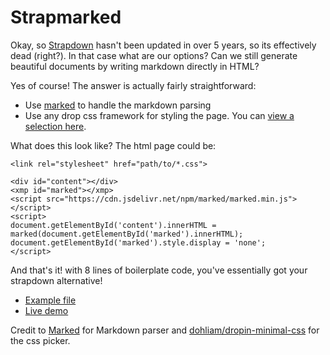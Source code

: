# Strapmarked

Okay, so [Strapdown](https://github.com/arturadib/strapdown) hasn't been updated in over 5 years, so its effectively dead (right?). In that case what are our options? Can we still generate beautiful documents by writing markdown directly in HTML?

Yes of course! The answer is actually fairly straightforward:

*  Use [marked](https://github.com/markedjs/marked) to handle the markdown parsing
*  Use any drop css framework for styling the page. You can [view a selection here](https://github.com/markedjs/marked). 

What does this look like? The html page could be:

```
<link rel="stylesheet" href="path/to/*.css">

<div id="content"></div>
<xmp id="marked"></xmp>
<script src="https://cdn.jsdelivr.net/npm/marked/marked.min.js"></script>
<script>
document.getElementById('content').innerHTML = marked(document.getElementById('marked').innerHTML);
document.getElementById('marked').style.display = 'none';
</script>
```

And that's it! with 8 lines of boilerplate code, you've essentially got your strapdown alternative!

*  [Example file](https://github.com/chappers/strapmarked/blob/master/index.html)
*  [Live demo](https://chappers.github.io/strapmarked/)

Credit to [Marked](https://github.com/markedjs/marked) for Markdown parser and [dohliam/dropin-minimal-css](https://github.com/dohliam/dropin-minimal-css) for the css picker.

